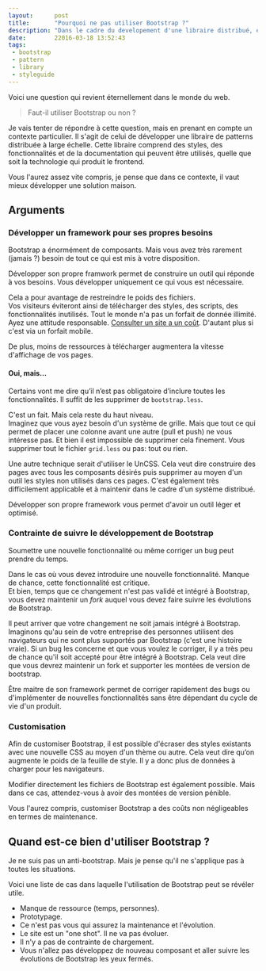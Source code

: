 ```yaml
---
layout:      post
title:       "Pourquoi ne pas utiliser Bootstrap ?"
description: "Dans le cadre du developement d'une libraire distribué, est-il bon d'utiliser Bootstrap ?"
date:        22016-03-18 13:52:43
tags:
 - bootstrap
 - pattern
 - library
 - styleguide
---
```


Voici une question qui revient éternellement dans le monde du web.

> Faut-il utiliser Bootstrap ou non ?

Je vais tenter de répondre à cette question, mais en prenant en compte un contexte particulier. Il s'agit de celui de développer une libraire de patterns distribuée à large échelle.
Cette libraire comprend des styles, des fonctionnalités et de la documentation qui peuvent être utilisés, quelle que soit la technologie qui produit le frontend.

Vous l'aurez assez vite compris, je pense que dans ce contexte, il vaut mieux développer une solution maison.

## Arguments

### Développer un framework pour ses propres besoins

Bootstrap a énormément de composants. Mais vous avez très rarement (jamais ?) besoin de tout ce qui est mis à votre disposition.

Développer son propre framwork permet de construire un outil qui réponde à vos besoins. Vous développer uniquement ce qui vous est nécessaire.

Cela a pour avantage de restreindre le poids des fichiers.  
Vos visiteurs éviteront ainsi de télécharger des styles, des scripts, des fonctionnalités inutilisés. Tout le monde n'a pas un forfait de donnée illimité.
Ayez une attitude responsable. [Consulter un site a un coût](https://whatdoesmysitecost.com/ "Calculer le coup de consultation de votre site"). D'autant plus si c'est via un forfait mobile.

De plus, moins de ressources à télécharger augmentera la vitesse d'affichage de vos pages.

#### Oui, mais...

Certains vont me dire qu’il n’est pas obligatoire d’inclure toutes les fonctionnalités. Il suffit de les supprimer de `bootstrap.less`.

C'est un fait. Mais cela reste du haut niveau.  
Imaginez que vous ayez besoin d'un système de grille. Mais que tout ce qui permet de placer une colonne avant une autre (<span lang="en">pull</span> et <span lang="en">push</span>) ne vous intéresse pas. Et bien il est impossible de supprimer cela finement. Vous supprimer tout le fichier `grid.less` ou pas: tout ou rien.

Une autre technique serait d'utiliser le <span lang="en">UnCSS</span>. Cela veut dire construire des pages avec tous les composants désirés puis supprimer au moyen d'un outil les styles non utilisés dans ces pages.
C'est également très difficilement applicable et à maintenir dans le cadre d'un système distribué.

Développer son propre framework vous permet d'avoir un outil léger et optimisé.

### Contrainte de suivre le développement de Bootstrap

Soumettre une nouvelle fonctionnalité ou même corriger un bug peut prendre du temps.

Dans le cas où vous devez introduire une nouvelle fonctionnalité. Manque de chance, cette fonctionnalité est critique.  
Et bien, temps que ce changement n'est pas validé et intégré à Bootstrap, vous devez maintenir un *fork* auquel vous devez faire suivre les évolutions de Bootstrap.

Il peut arriver que votre changement ne soit jamais intégré à Bootstrap.
Imaginons qu'au sein de votre entreprise des personnes utilisent  des navigateurs qui ne sont plus supportés par Bootstrap (c'est une histoire vraie). Si un bug les concerne et que vous voulez le corriger, il y a très peu de chance qu'il soit accepté pour être intégré à Bootstrap.
Cela veut dire que vous devrez maintenir un fork et supporter les montées de version de bootstrap.

Être maitre de son framework permet de corriger rapidement des bugs ou d'implémenter de nouvelles fonctionnalités sans être dépendant du cycle de vie d'un produit.

### Customisation

Afin de customiser Bootstrap, il est possible d'écraser des styles existants avec une nouvelle CSS au moyen d'un thème ou autre. Cela veut dire qu’on augmente le poids de la feuille de style. Il y a donc plus de données à charger pour les navigateurs.

Modifier directement les fichiers de Bootstrap est également possible. Mais dans ce cas, attendez-vous à avoir des montées de version pénible.

Vous l'aurez compris, customiser Bootstrap a des coûts non négligeables en termes de maintenance.

## Quand est-ce bien d'utiliser Bootstrap ?

Je ne suis pas un anti-bootstrap. Mais je pense qu'il ne s'applique pas à toutes les situations.

Voici une liste de cas dans laquelle l'utilisation de Bootstrap peut se révéler utile.

- Manque de ressource (temps, personnes).
- Prototypage.
- Ce n'est pas vous qui assurez la maintenance et l'évolution.
- Le site est un "one shot". Il ne va pas évoluer.
- Il n'y a pas de contrainte de chargement.
- Vous n'allez pas développez de nouveau composant et aller suivre les évolutions de Bootstrap les yeux fermés.

